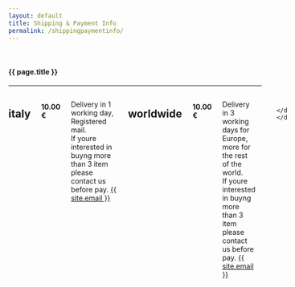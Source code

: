 ```yaml
---
layout: default
title: Shipping & Payment Info
permalink: /shippingpaymentinfo/
---
```

<div class="fullWidth">
	<br>
  	<h4 class="text-center">{{ page.title }}</h4>
  	<hr>
	<div class="small-12 columns">
		<div class="small-12 columns">
			<div class="large-6 small-12 columns">
				<h2>italy</h2>
				<h4>10.00 €</h4>
				<p>Delivery in 1 working day, Registered mail. <br>
				 If youre interested in buyng more than 3 item please contact us before pay.
				<a href="mailto:{{ site.email }}">{{ site.email }}</a></p>
			</div>
			<div class="large-6 small-12 columns">
				<h2>worldwide</h2>
				<h4>10.00 €</h4>
				<p>Delivery in 3 working days for Europe, more for the rest of the world.<br>
				If youre interested in buyng more than 3 item please contact us before pay.
				<a href="mailto:{{ site.email }}">{{ site.email }}</a>
			</p>
				</p>
			</div>
	    	
		</div>
	</div>
</div>